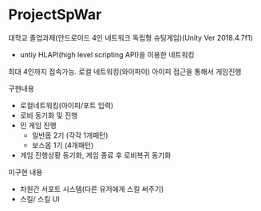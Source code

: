 # ProjectSpWar
 대학교 졸업과제(안드로이드 4인 네트워크 독립형 슈팅게임)(Unity Ver 2018.4.7f1)
 - untiy HLAPI(high level scripting API)을 이용한 네트워킹
 
 최대 4인까지 접속가능.
 로컬 네트워킹(와이파이) 아이피 접근을 통해서 게임진행
 
 구현내용
 - 로컬네트워킹(아이피/포트 입력)
 - 로비 동기화 및 진행
 - 인 게임 진행
   - 일반몹 2기 (각각 1개패턴)
   - 보스몹 1기 (4개패턴)
 - 게임 진행상황 동기화, 게임 종료 후 로비복귀 동기화
 
 미구현 내용
  - 차원간 서포트 시스템(다른 유저에게 스킬 써주기)
  - 스킬/ 스킬 UI
 
